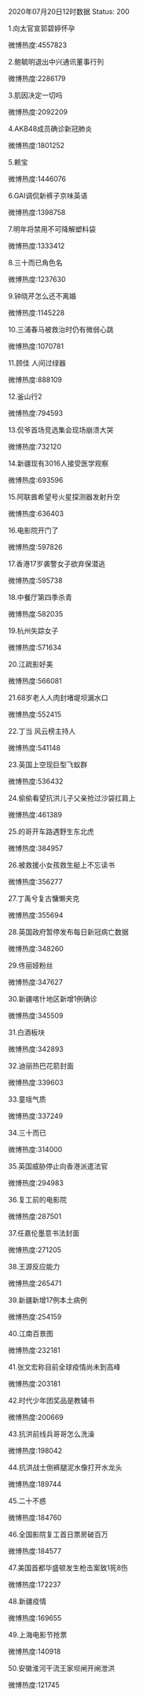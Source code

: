 2020年07月20日12时数据
Status: 200

1.向太官宣郭碧婷怀孕

微博热度:4557823

2.鲍毓明退出中兴通讯董事行列

微博热度:2286179

3.肌因决定一切吗

微博热度:2092209

4.AKB48成员确诊新冠肺炎

微博热度:1801252

5.赖宝

微博热度:1446076

6.GAI调侃新裤子京味英语

微博热度:1398758

7.明年将禁用不可降解塑料袋

微博热度:1333412

8.三十而已角色名

微博热度:1237630

9.钟晓芹怎么还不离婚

微博热度:1145228

10.三浦春马被救治时仍有微弱心跳

微博热度:1070781

11.顾佳 人间过绿器

微博热度:888109

12.釜山行2

微博热度:794593

13.侃爷首场竞选集会现场崩溃大哭

微博热度:732120

14.新疆现有3016人接受医学观察

微博热度:693596

15.阿联酋希望号火星探测器发射升空

微博热度:636403

16.电影院开门了

微博热度:597826

17.香港17岁袭警女子欲弃保潜逃

微博热度:595738

18.中餐厅第四季杀青

微博热度:582035

19.杭州失踪女子

微博热度:571634

20.江疏影好美

微博热度:566081

21.68岁老人人肉封堵堤坝漏水口

微博热度:552415

22.丁当 风云榜主持人

微博热度:541148

23.英国上空现巨型飞蚁群

微博热度:536432

24.偷偷看望抗洪儿子父亲抢过沙袋扛肩上

微博热度:461389

25.的哥开车路遇野生东北虎

微博热度:384957

26.被救援小女孩救生艇上不忘读书

微博热度:356277

27.丁禹兮复古慵懒夹克

微博热度:355694

28.英国政府暂停发布每日新冠病亡数据

微博热度:348260

29.佟丽娅粉丝

微博热度:347627

30.新疆喀什地区新增1例确诊

微博热度:345509

31.白酒板块

微博热度:342893

32.迪丽热巴花箭封面

微博热度:339603

33.童瑶气质

微博热度:337249

34.三十而已

微博热度:314000

35.英国威胁停止向香港派遣法官

微博热度:294983

36.复工前的电影院

微博热度:287501

37.任嘉伦墨意书法封面

微博热度:271205

38.王源反应能力

微博热度:265471

39.新疆新增17例本土病例

微博热度:254159

40.江南百景图

微博热度:232181

41.张文宏称目前全球疫情尚未到高峰

微博热度:203181

42.时代少年团奖品是教辅书

微博热度:200669

43.抗洪前线兵哥哥怎么洗澡

微博热度:198042

44.抗洪战士倒裤腿泥水像打开水龙头

微博热度:189744

45.二十不惑

微博热度:184760

46.全国影院复工首日票房破百万

微博热度:184577

47.美国首都华盛顿发生枪击案致1死8伤

微博热度:172237

48.新疆疫情

微博热度:169655

49.上海电影节抢票

微博热度:140918

50.安徽淮河干流王家坝闸开闸泄洪

微博热度:121745

